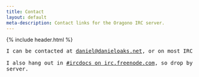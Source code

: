 ```yaml
---
title: Contact
layout: default
meta-description: Contact links for the Oragono IRC server.
---
```

{% include header.html %}

<pre>
I can be contacted at <a href="mailto:daniel@danieloaks.net">daniel@danieloaks.net</a>, or on most IRC networks as either  dan-  or  dan_

I also hang out in <a href="ircs://irc.freenode.net:6697/#ircdocs">#ircdocs on irc.freenode.com</a>, so drop by to discuss anything about this
server.
</pre>